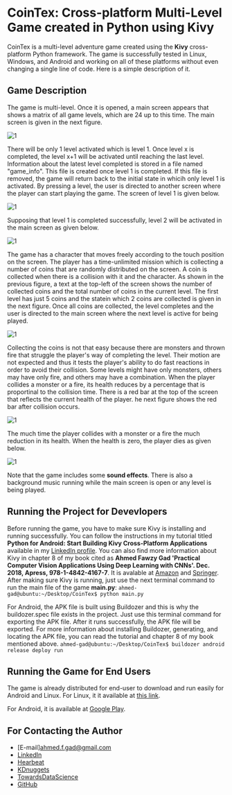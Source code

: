 # CoinTex: Cross-platform Multi-Level Game created in Python using Kivy
CoinTex is a multi-level adventure game created using the **Kivy** cross-platform Python framework. The game is successfully tested in Linux, Windows, and Android and working on all of these platforms without even changing a single line of code. Here is a simple description of it.

## Game Description

The game is multi-level. Once it is opened, a main screen appears that shows a matrix of all game levels, which are 24 up to this time. The main screen is given in the next figure. 

![1](https://user-images.githubusercontent.com/16560492/57524758-14b88080-7329-11e9-809a-09d7bb08204b.jpg)

There will be only 1 level activated which is level 1. Once level x is completed, the level x+1 will be activated until reaching the last level. Information about the latest level completed is stored in a file named "game_info". This file is created once level 1 is completed. If this file is removed, the game will return back to the initial state in whicih only level 1 is activated. By pressing a level, the user is directed to another screen where the player can start playing the game. The screen of level 1 is
given below.

![1](https://user-images.githubusercontent.com/16560492/57524794-36196c80-7329-11e9-9c2d-43e09d08197e.jpg)

Supposing that level 1 is completed successfully, level 2 will be activated in the main screen as given below.

![1](https://user-images.githubusercontent.com/16560492/57525130-323a1a00-732a-11e9-877a-9366c65ac7d2.jpg)

The game has a character that moves freely according to the touch position on the screen. The player has a time-unlimited mission which is collecting a number of coins that are randomly distributed on the screen. A coin is collected when there is a collision with it and the character. As shown in the previous figure, a text at the top-left of the screen shows the number of collected coins and the total number of coins in the current level. The first level has just 5 coins and the statein which 2 coins are collected is given in the next figure. Once all coins are collected, the level completes and the user is directed to the main screen where the next level is active for being played.

![1](https://user-images.githubusercontent.com/16560492/57524900-87296080-7329-11e9-950e-7541501c3008.jpg)

Collecting the coins is not that easy because there are monsters and thrown fire that struggle the player's way of completing the level. Their motion are not expected and thus it tests the player's ability to do fast reactions in order to avoid their collision. Some levels might have only monsters, others may have only fire, and others may have a combination. When the player collides a monster or a fire, its health reduces by a percentage that is proportinal to the collision time. There is a red bar at the top of the screen that reflects the current health of the player. he next figure shows the red bar after collision occurs.

![1](https://user-images.githubusercontent.com/16560492/57525255-804f1d80-732a-11e9-81f3-20c55550cbff.jpg)

The much time the player collides with a monster or a fire the much reduction in its health. When the health is zero, the player dies as given below. 

![1](https://user-images.githubusercontent.com/16560492/57525269-87762b80-732a-11e9-9e26-999e17322452.jpg)

Note that the game includes some **sound effects**. There is also a background music running while the main screen is open or any level is being played.

## Running the Project for Devevlopers
Before running the game, you have to make sure Kivy is installing and running successfully. You can follow the instructions in my tutorial titled **Python for Android: Start Building Kivy Cross-Platform Applications** available in my [LinkedIn profile](https://www.linkedin.com/pulse/python-android-start-building-kivy-cross-platform-applications-gad). You can also find more information about Kivy in chapter 8 of my book cited as **Ahmed Fawzy Gad 'Practical Computer Vision Applications Using Deep Learning with CNNs'. Dec. 2018, Apress, 978-1-4842-4167-7**. It is avalable at [Amazon](https://www.amazon.com/Practical-Computer-Vision-Applications-Learning/dp/1484241665) and [Springer](https://springer.com/us/book/9781484241660).
After making sure Kivy is running, just use the next terminal command to run the main file of the game **main.py**:
`ahmed-gad@ubuntu:~/Desktop/CoinTex$ python main.py`

For Android, the APK file is built using Buildozer and this is why the buildozer.spec file exists in the project. Just use this terminal command for exporting the APK file. After it runs successfully, the APK file will be exported. For more information about installing Buildozer, generating, and locating the APK file, you can read the tutorial and chapter 8 of my book mentioned above.
`ahmed-gad@ubuntu:~/Desktop/CoinTex$ buildozer android release deploy run`

## Running the Game for End Users
The game is already distributed for end-user to download and run easily for Android and Linux. For Linux, it it available at [this link](https://www.linux-apps.com/p/1279788). 

For Android, it is available at [Google Play](https://play.google.com/store/apps/details?id=coin.tex.cointexreactfast).

## For Contacting the Author
* [E-mail]<ahmed.f.gad@gmail.com>
* [LinkedIn](https://linkedin.com/in/ahmedfgad)
* [Hearbeat](https://heartbeat.fritz.ai/@ahmedfgad)
* [KDnuggets](https://kdnuggets.com/author/ahmed-gad)
* [TowardsDataScience](https://towardsdatascience.com/@ahmedfgad)
* [GitHub](https://github.com/ahmedfgad)
